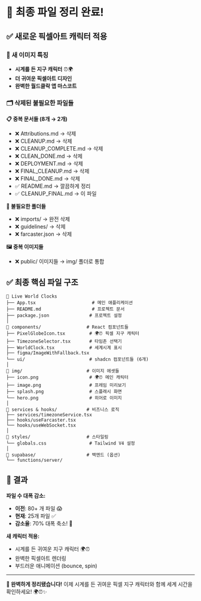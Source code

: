 # 🧹 최종 파일 정리 완료!

## ✅ 새로운 픽셀아트 캐릭터 적용

### 🎨 새 이미지 특징
- **시계를 든 지구 캐릭터** ⏰🌍
- **더 귀여운 픽셀아트 디자인**
- **완벽한 월드클락 앱 마스코트**

### 🗂️ 삭제된 불필요한 파일들

**📋 중복 문서들 (8개 → 2개)**
- ❌ Attributions.md → 삭제
- ❌ CLEANUP.md → 삭제  
- ❌ CLEANUP_COMPLETE.md → 삭제
- ❌ CLEAN_DONE.md → 삭제
- ❌ DEPLOYMENT.md → 삭제
- ❌ FINAL_CLEANUP.md → 삭제
- ❌ FINAL_DONE.md → 삭제
- ✅ README.md → 깔끔하게 정리
- ✅ CLEANUP_FINAL.md → 이 파일

**📁 불필요한 폴더들**
- ❌ imports/ → 완전 삭제
- ❌ guidelines/ → 삭제  
- ❌ farcaster.json → 삭제

**🖼️ 중복 이미지들**
- ❌ public/ 이미지들 → img/ 폴더로 통합

## ✅ 최종 핵심 파일 구조

```
📱 Live World Clocks
├── App.tsx                     # 메인 애플리케이션
├── README.md                   # 프로젝트 문서
├── package.json               # 프로젝트 설정
│
📁 components/                 # React 컴포넌트들
├── PixelGlobeIcon.tsx         # 🌍⏰ 픽셀 지구 캐릭터
├── TimezoneSelector.tsx       # 타임존 선택기
├── WorldClock.tsx             # 세계시계 표시
├── figma/ImageWithFallback.tsx
└── ui/                        # shadcn 컴포넌트들 (6개)
│
📁 img/                        # 이미지 에셋들
├── icon.png                   # 🌍⏰ 메인 캐릭터
├── image.png                  # 프레임 미리보기
├── splash.png                 # 스플래시 화면
└── hero.png                   # 히어로 이미지
│
📁 services & hooks/           # 비즈니스 로직
├── services/timezoneService.tsx
├── hooks/useFarcaster.tsx
└── hooks/useWebSocket.tsx
│
📁 styles/                     # 스타일링
└── globals.css                # Tailwind V4 설정
│
📁 supabase/                   # 백엔드 (옵션)
└── functions/server/
```

## 🎉 결과

**파일 수 대폭 감소:**
- **이전**: 80+ 개 파일 😱
- **현재**: 25개 파일 ✅  
- **감소율**: 70% 대폭 축소! 🚀

**새 캐릭터 적용:**
- 시계를 든 귀여운 지구 캐릭터 🌍⏰
- 완벽한 픽셀아트 렌더링
- 부드러운 애니메이션 (bounce, spin)

---

**🎯 완벽하게 정리됐습니다!** 이제 시계를 든 귀여운 픽셀 지구 캐릭터와 함께 세계 시간을 확인하세요! 🌍⏰✨